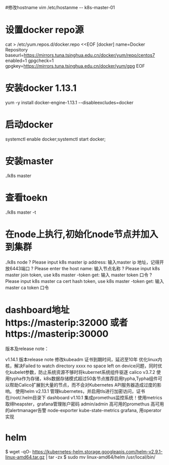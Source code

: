 #修改hostname 
vim /etc/hostanme  -- k8s-master-01

# 设置docker repo源
cat > /etc/yum.repos.d/docker.repo <<EOF
[docker]
name=Docker Repository
baseurl=https://mirrors.tuna.tsinghua.edu.cn/docker/yum/repo/centos7
enabled=1
gpgcheck=1
gpgkey=https://mirrors.tuna.tsinghua.edu.cn/docker/yum/gpg
EOF

# 安装docker 1.13.1
yum -y install docker-engine-1.13.1 --disableexcludes=docker

# 启动docker
systemctl enable docker;systemctl start docker;

# 安装master
./k8s master


# 查看toekn
./k8s master -t

# 在node上执行,初始化node节点并加入到集群
./k8s node
? Please input k8s master ip address:  输入master ip 地址，记得开放6443端口
? Please enter the host name:  输入节点名称
? Please input k8s master join token, use k8s master -token get:  输入 master token 口令
? Please input k8s master ca cert hash token, use k8s master -token get:  输入 master ca token 口令

# dashboard地址 https://masterip:32000 或者 https://masterip:30000

版本及release note：

v1.14.1 版本release note
修改kubeadm 证书到期时间，延迟至10年
优化linux内核，解决Failed to watch directory xxxx no space left on device问题，同时优化kubelet参数，防止系统资源不够时将kubernet系统组件驱逐
calico v3.7.2 使用typha作为存储，k8s数据存储模式超过50各节点推荐启用typha,Typha组件可以帮助Calico扩展到大量的节点，而不会对Kubernetes API服务器造成过度的影响。
使用helm v2.13.1 管理kubernetes，并启用tls进行加密访问，证书在/root/.helm目录下
dashboard v1.10.1
集成promethus监控系统！使用metrics取缔heapster，grafana管理账户密码 admin/admin
高可用的promethus
高可用的alertmanager告警
node-exporter kube-state-metrics grafana, 用operator实现


# helm 
$ wget -qO- https://kubernetes-helm.storage.googleapis.com/helm-v2.9.1-linux-amd64.tar.gz | tar -zx
$ sudo mv linux-amd64/helm /usr/local/bin/

